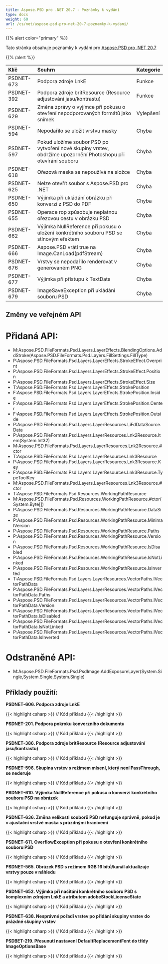 ```yaml
---
title: Aspose.PSD pro .NET 20.7 - Poznámky k vydání
type: docs
weight: 60
url: /cs/net/aspose-psd-pro-net-20-7-poznamky-k-vydani/
---
```


{{% alert color="primary" %}} 

Tato stránka obsahuje poznámky k vydání pro [Aspose.PSD pro .NET 20.7](https://www.nuget.org/packages/Aspose.PSD/)

{{% /alert %}} 

|**Klíč**|**Souhrn**|**Kategorie**|
| :- | :- | :- |
|PSDNET-673|Podpora zdroje LnkE|Funkce|
|PSDNET-392|Podpora zdroje britResource (Resource adjustování jasu/kontrastu)|Funkce|
|PSDNET-629|Změna zprávy o vyjímce při pokusu o otevření nepodporovaných formátů jako snímek|Vylepšení|
|PSDNET-594|Nepodařilo se uložit vrstvu masky|Chyba|
|PSDNET-597|Pokud uložíme soubor PSD po vytvoření nové skupiny vrstev, obdržíme upozornění Photoshopu při otevírání souboru|Chyba|
|PSDNET-618|Ořezová maska se nepoužívá na složce|Chyba|
|PSDNET-625|Nelze otevřít soubor s Aspose.PSD pro .NET|Chyba|
|PSDNET-650|Výjimka při ukládání obrázku při konverzi z PSD do PDF|Chyba|
|PSDNET-655|Operace rop způsobuje neplatnou ořezovou cestu v obrázku PSD|Chyba|
|PSDNET-662|Výjimka NullReference při pokusu o uložení konkrétního souboru PSD se stínovým efektem|Chyba|
|PSDNET-666|Aspose.PSD vrátí true na Image.CanLoad(pdfStream)|Chyba|
|PSDNET-676|Vrstvy se nepodařilo renderovat v generovaném PNG|Chyba|
|PSDNET-677|Výjimka při přístupu k TextData|Chyba|
|PSDNET-679|ImageSaveException při ukládání souboru PSD|Chyba|

## **Změny ve veřejném API**
# **Přidaná API:**
- M:Aspose.PSD.FileFormats.Psd.Layers.LayerEffects.BlendingOptions.AddStroke(Aspose.PSD.FileFormats.Psd.Layers.FillSettings.FillType)
- P:Aspose.PSD.FileFormats.Psd.Layers.LayerEffects.StrokeEffect.Overprint
- P:Aspose.PSD.FileFormats.Psd.Layers.LayerEffects.StrokeEffect.Position
- P:Aspose.PSD.FileFormats.Psd.Layers.LayerEffects.StrokeEffect.Size
- T:Aspose.PSD.FileFormats.Psd.Layers.LayerEffects.StrokePosition
- F:Aspose.PSD.FileFormats.Psd.Layers.LayerEffects.StrokePosition.Inside
- F:Aspose.PSD.FileFormats.Psd.Layers.LayerEffects.StrokePosition.Center
- F:Aspose.PSD.FileFormats.Psd.Layers.LayerEffects.StrokePosition.Outside
- P:Aspose.PSD.FileFormats.Psd.Layers.LayerResources.LiFdDataSource.Data
- P:Aspose.PSD.FileFormats.Psd.Layers.LayerResources.Lnk2Resource.Item(System.Int32)
- M:Aspose.PSD.FileFormats.Psd.Layers.LayerResources.Lnk2Resource.#ctor
- T:Aspose.PSD.FileFormats.Psd.Layers.LayerResources.Lnk3Resource
- P:Aspose.PSD.FileFormats.Psd.Layers.LayerResources.Lnk3Resource.Key
- F:Aspose.PSD.FileFormats.Psd.Layers.LayerResources.Lnk3Resource.TypeToolKey
- M:Aspose.PSD.FileFormats.Psd.Layers.LayerResources.Lnk3Resource.#ctor
- T:Aspose.PSD.FileFormats.Psd.Resources.WorkingPathResource
- M:Aspose.PSD.FileFormats.Psd.Resources.WorkingPathResource.#ctor(System.Byte[])
- P:Aspose.PSD.FileFormats.Psd.Resources.WorkingPathResource.DataSize
- P:Aspose.PSD.FileFormats.Psd.Resources.WorkingPathResource.MinimalVersion
- P:Aspose.PSD.FileFormats.Psd.Resources.WorkingPathResource.Paths
- P:Aspose.PSD.FileFormats.Psd.Resources.WorkingPathResource.Version
- P:Aspose.PSD.FileFormats.Psd.Resources.WorkingPathResource.IsDisabled
- P:Aspose.PSD.FileFormats.Psd.Resources.WorkingPathResource.IsNotLinked
- P:Aspose.PSD.FileFormats.Psd.Resources.WorkingPathResource.IsInverted
- T:Aspose.PSD.FileFormats.Psd.Layers.LayerResources.VectorPaths.IVectorPathData
- P:Aspose.PSD.FileFormats.Psd.Layers.LayerResources.VectorPaths.IVectorPathData.Paths
- P:Aspose.PSD.FileFormats.Psd.Layers.LayerResources.VectorPaths.IVectorPathData.Version
- P:Aspose.PSD.FileFormats.Psd.Layers.LayerResources.VectorPaths.IVectorPathData.IsDisabled
- P:Aspose.PSD.FileFormats.Psd.Layers.LayerResources.VectorPaths.IVectorPathData.IsNotLinked
- P:Aspose.PSD.FileFormats.Psd.Layers.LayerResources.VectorPaths.IVectorPathData.IsInverted

# **Odstraněné API:**
- M:Aspose.PSD.FileFormats.Psd.PsdImage.AddExposureLayer(System.Single,System.Single,System.Single)

## **Příklady použití:**
**PSDNET-606. Podpora zdroje LnkE**

{{< highlight csharp >}}
// Kód příkladu
{{< /highlight >}}

**PSDNET-201. Podpora pokroku konverzního dokumentu**

{{< highlight csharp >}}
// Kód příkladu
{{< /highlight >}}

**PSDNET-386. Podpora zdroje britResource (Resource adjustování jasu/kontrastu)**

{{< highlight csharp >}}
// Kód příkladu
{{< /highlight >}}

**PSDNET-596. Skupina vrstev s režimem mísení, který není PassThrough, se nederuje**

{{< highlight csharp >}}
// Kód příkladu
{{< /highlight >}}

**PSDNET-610. Výjimka NullReference při pokusu o konverzi konkrétního souboru PSD na obrázek**

{{< highlight csharp >}}
// Kód příkladu
{{< /highlight >}}

**PSDNET-636. Změna velikosti souborů PSD nefunguje správně, pokud je v ajustační vrstvě maska s prázdnými hranicemi**

{{< highlight csharp >}}
// Kód příkladu
{{< /highlight >}}

**PSDNET-611. OverflowException při pokusu o otevření konkrétního souboru PSD**

{{< highlight csharp >}}
// Kód příkladu
{{< /highlight >}}

**PSDNET-565. Obrázek PSD s režimem RGB 16 bitů/kanál aktualizuje vrstvy pouze v náhledu**

{{< highlight csharp >}}
// Kód příkladu
{{< /highlight >}}

**PSDNET-652. Výjimka při načítání konkrétního souboru PSD s komplexním zdrojem LnkE a atributem adobeStockLicenseState**

{{< highlight csharp >}}
// Kód příkladu
{{< /highlight >}}

**PSDNET-638. Nesprávné pořadí vrstev po přidání skupiny vrstev do prázdné skupiny vrstev**

{{< highlight csharp >}}
// Kód příkladu
{{< /highlight >}}

**PSDBET-219. Přesunutí nastavení DefaultReplacementFont do třídy ImageOptionsBase**

{{< highlight csharp >}}
// Kód příkladu
{{< /highlight >}}